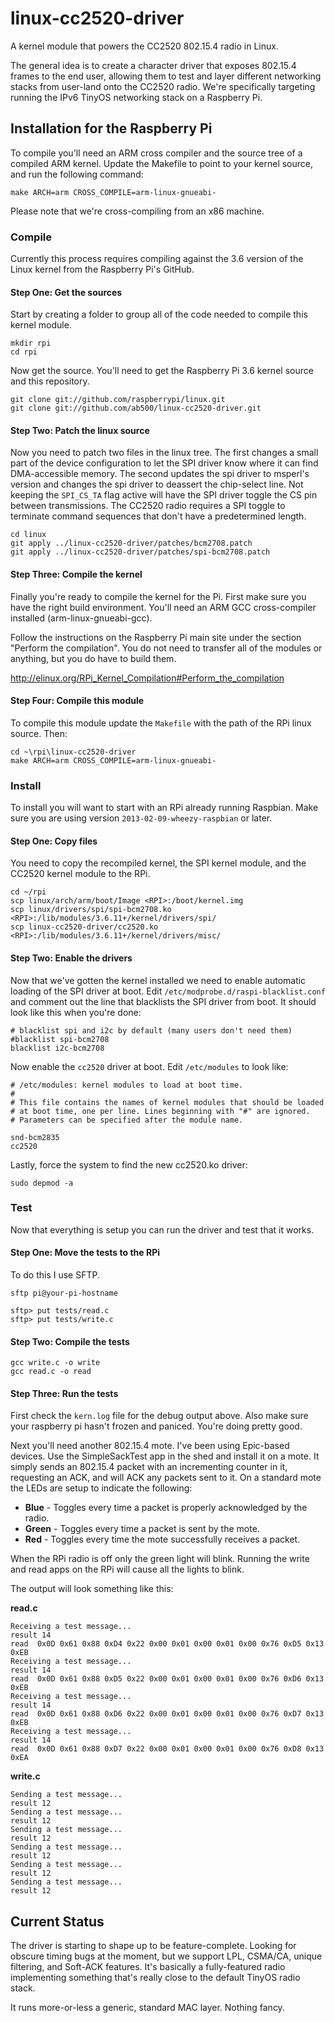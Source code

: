 linux-cc2520-driver
===================

A kernel module that powers the CC2520 802.15.4 radio in Linux.

The general idea is to create a character driver that exposes 802.15.4 frames
to the end user, allowing them to test and layer different networking stacks
from user-land onto the CC2520 radio. We're specifically targeting running
the IPv6 TinyOS networking stack on a Raspberry Pi.


Installation for the Raspberry Pi
---------------------------------


To compile you'll need an ARM cross compiler and the source tree of a compiled
ARM kernel. Update the Makefile to point to your kernel source, and run the
following command:

    make ARCH=arm CROSS_COMPILE=arm-linux-gnueabi-

Please note that we're cross-compiling from an x86 machine.



### Compile


Currently this process requires compiling against the 3.6 version of the Linux
kernel from the Raspberry Pi's GitHub.

#### Step One: Get the sources

Start by creating a folder to group all of the code needed to compile this
kernel module.

    mkdir rpi
    cd rpi

Now get the source. You'll need to get the Raspberry Pi 3.6 kernel source and
this repository.

    git clone git://github.com/raspberrypi/linux.git
    git clone git://github.com/ab500/linux-cc2520-driver.git


#### Step Two: Patch the linux source

Now you need to patch two files in the linux tree. The first changes a small
part of the device configuration to let the SPI driver know where it can find
DMA-accessible memory. The second updates the spi driver to msperl's version and
changes the spi driver to deassert the chip-select line. Not keeping the
`SPI_CS_TA` flag active will have the SPI driver toggle the CS pin between
transmissions. The CC2520 radio requires a SPI toggle to terminate command
sequences that don't have a predetermined length.

    cd linux
    git apply ../linux-cc2520-driver/patches/bcm2708.patch
    git apply ../linux-cc2520-driver/patches/spi-bcm2708.patch

#### Step Three: Compile the kernel

Finally you're ready to compile the kernel for the Pi. First make sure you have
the right build environment. You'll need an ARM GCC cross-compiler installed
(arm-linux-gnueabi-gcc).

Follow the instructions on the Raspberry Pi main site under the section
"Perform the compilation". You do not need to transfer all of the modules or
anything, but you do have to build them.

http://elinux.org/RPi_Kernel_Compilation#Perform_the_compilation


#### Step Four: Compile this module

To compile this module update the `Makefile` with the path of the RPi linux
source. Then:

    cd ~\rpi\linux-cc2520-driver
    make ARCH=arm CROSS_COMPILE=arm-linux-gnueabi-


### Install

To install you will want to start with an RPi already running Raspbian. Make
sure you are using version `2013-02-09-wheezy-raspbian` or later.

#### Step One: Copy files

You need to copy the recompiled kernel, the SPI kernel module, and the
CC2520 kernel module to the RPi.

    cd ~/rpi
    scp linux/arch/arm/boot/Image <RPI>:/boot/kernel.img
    scp linux/drivers/spi/spi-bcm2708.ko <RPI>:/lib/modules/3.6.11+/kernel/drivers/spi/
    scp linux-cc2520-driver/cc2520.ko <RPI>:/lib/modules/3.6.11+/kernel/drivers/misc/

#### Step Two: Enable the drivers

Now that we've gotten the kernel installed we need to enable automatic loading
of the SPI driver at boot. Edit `/etc/modprobe.d/raspi-blacklist.conf`
and comment out the line that blacklists the SPI driver from boot. It should look
like this when you're done:

    # blacklist spi and i2c by default (many users don't need them)
    #blacklist spi-bcm2708
    blacklist i2c-bcm2708

Now enable the `cc2520` driver at boot. Edit `/etc/modules` to look like:

    # /etc/modules: kernel modules to load at boot time.
    #
    # This file contains the names of kernel modules that should be loaded
    # at boot time, one per line. Lines beginning with "#" are ignored.
    # Parameters can be specified after the module name.

    snd-bcm2835
    cc2520

Lastly, force the system to find the new cc2520.ko driver:

    sudo depmod -a


### Test

Now that everything is setup you can run the driver and test that it works.


#### Step One: Move the tests to the RPi

To do this I use SFTP.

    sftp pi@your-pi-hostname

    sftp> put tests/read.c
    sftp> put tests/write.c


#### Step Two: Compile the tests

    gcc write.c -o write
    gcc read.c -o read


#### Step Three: Run the tests

First check the <code>kern.log</code> file for the debug output above. Also make sure your raspberry pi
hasn't frozen and paniced. You're doing pretty good.

Next you'll need another 802.15.4 mote. I've been using Epic-based devices. Use the SimpleSackTest
app in the shed and install it on a mote. It simply sends an 802.15.4 packet with an incrementing
counter in it, requesting an ACK, and will ACK any packets sent to it. On a standard mote the LEDs
are setup to indicate the following:

  * **Blue** - Toggles every time a packet is properly acknowledged by the radio.
  * **Green** - Toggles every time a packet is sent by the mote.
  * **Red** - Toggles every time the mote successfully receives a packet.

When the RPi radio is off only the green light will blink. Running the write and read apps
on the RPi will cause all the lights to blink.

The output will look something like this:

**read.c**

    Receiving a test message...
    result 14
    read  0x0D 0x61 0x88 0xD4 0x22 0x00 0x01 0x00 0x01 0x00 0x76 0xD5 0x13 0xEB
    Receiving a test message...
    result 14
    read  0x0D 0x61 0x88 0xD5 0x22 0x00 0x01 0x00 0x01 0x00 0x76 0xD6 0x13 0xEB
    Receiving a test message...
    result 14
    read  0x0D 0x61 0x88 0xD6 0x22 0x00 0x01 0x00 0x01 0x00 0x76 0xD7 0x13 0xEB
    Receiving a test message...
    result 14
    read  0x0D 0x61 0x88 0xD7 0x22 0x00 0x01 0x00 0x01 0x00 0x76 0xD8 0x13 0xEA

**write.c**

    Sending a test message...
    result 12
    Sending a test message...
    result 12
    Sending a test message...
    result 12
    Sending a test message...
    result 12
    Sending a test message...
    result 12
    Sending a test message...
    result 12


Current Status
---------------
The driver is starting to shape up to be feature-complete. Looking for obscure
timing bugs at the moment, but we support LPL, CSMA/CA, unique filtering, and
Soft-ACK features. It's basically a fully-featured radio implementing something
that's really close to the default TinyOS radio stack.

It runs more-or-less a generic, standard MAC layer. Nothing fancy.



